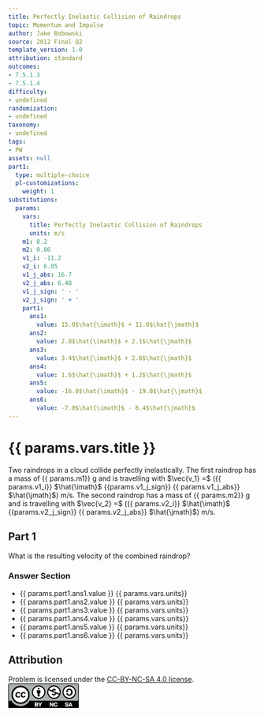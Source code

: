 ```yaml
---
title: Perfectly Inelastic Collision of Raindrops
topic: Momentum and Impulse
author: Jake Bobowski
source: 2012 Final Q2
template_version: 1.0
attribution: standard
outcomes:
- 7.5.1.3
- 7.5.1.4
difficulty:
- undefined
randomization:
- undefined
taxonomy:
- undefined
tags:
- PW
assets: null
part1:
  type: multiple-choice
  pl-customizations:
    weight: 1
substitutions:
  params:
    vars:
      title: Perfectly Inelastic Collision of Raindrops
      units: m/s
    m1: 0.2
    m2: 0.86
    v1_i: -11.2
    v2_i: 6.05
    v1_j_abs: 16.7
    v2_j_abs: 6.48
    v1_j_sign: ' - '
    v2_j_sign: ' + '
    part1:
      ans1:
        value: 15.0$\hat{\imath}$ + 11.0$\hat{\jmath}$
      ans2:
        value: 2.8$\hat{\imath}$ + 2.1$\hat{\jmath}$
      ans3:
        value: 3.4$\hat{\imath}$ + 2.6$\hat{\jmath}$
      ans4:
        value: 1.6$\hat{\imath}$ + 1.2$\hat{\jmath}$
      ans5:
        value: -16.0$\hat{\imath}$ - 19.0$\hat{\jmath}$
      ans6:
        value: -7.0$\hat{\imath}$ - 8.4$\hat{\jmath}$
---
```

# {{ params.vars.title }}
Two raindrops in a cloud collide perfectly inelastically. The first raindrop has a mass of {{ params.m1}} g and is travelling with $\vec{v_1} =$ ({{ params.v1_i}} $\hat{\imath}$ {{params.v1_j_sign}} {{ params.v1_j_abs}} $\hat{\jmath}$) m/s.
The second raindrop has a mass of {{ params.m2}} g and is travelling with $\vec{v_2} =$ ({{ params.v2_i}} $\hat{\imath}$ {{params.v2_j_sign}} {{ params.v2_j_abs}} $\hat{\jmath}$) m/s.

## Part 1

What is the resulting velocity of the combined raindrop?

### Answer Section

- {{ params.part1.ans1.value }} {{ params.vars.units}}
- {{ params.part1.ans2.value }} {{ params.vars.units}}
- {{ params.part1.ans3.value }} {{ params.vars.units}}
- {{ params.part1.ans4.value }} {{ params.vars.units}}
- {{ params.part1.ans5.value }} {{ params.vars.units}}
- {{ params.part1.ans6.value }} {{ params.vars.units}}

## Attribution

Problem is licensed under the [CC-BY-NC-SA 4.0 license](https://creativecommons.org/licenses/by-nc-sa/4.0/).<br> ![The Creative Commons 4.0 license requiring attribution-BY, non-commercial-NC, and share-alike-SA license.](https://raw.githubusercontent.com/firasm/bits/master/by-nc-sa.png)